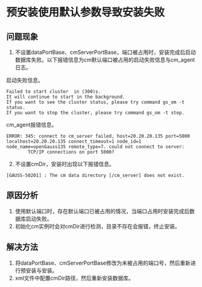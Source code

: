 # 预安装使用默认参数导致安装失败

## 问题现象

1. 不设置dataPortBase、cmServerPortBase，端口被占用时，安装完成后启动数据库失败。以下报错信息为cm默认端口被占用的启动失败信息与cm_agent日志。

启动失败信息。

```
Failed to start cluster  in (300)s.
It will continue to start in the background.
If you want to see the cluster status, please try command gs_om -t status.
If you want to stop the cluster, please try command gs_om -t stop.
```

cm_agent报错信息。

```
ERROR: 345: connect to cm_server failed, host=20.20.20.135 port=5000 localhost=20.20.20.135 connect_timeout=1 node_id=1 node_name=openGauss135 remote_type=7. could not connect to server:
        TCP/IP connections on port 5000?
```

2. 不设置cmDir，安装时出现以下报错信息。

```
[GAUSS-50201] : The cm data directory [/cm_server] does not exist.
```

## 原因分析

1. 使用默认端口时，存在默认端口已被占用的情况，当端口占用时安装完成后数据库启动失败。
2. 初始化cm实例时会对cmDir进行检测，目录不存在会报错，终止安装。

## 解决方法

1. 将dataPortBase、cmServerPortBase修改为未被占用的端口号，然后重新进行预安装与安装。
2. xml文件中配置cmDir路径，然后重新安装数据库。